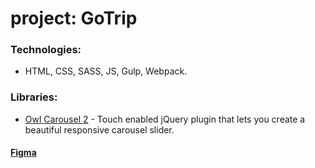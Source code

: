 # project: GoTrip

### Technologies:
* HTML, CSS, SASS, JS, Gulp, Webpack.

### Libraries:
* [Owl Carousel 2](https://owlcarousel2.github.io/OwlCarousel2/) - Touch enabled jQuery plugin that lets you create a beautiful responsive carousel slider.

#### [Figma](https://www.figma.com/file/w3Bb1v9Vq08lIoiIYLPegP/GoTrip?node-id=0%3A1&mode=dev)